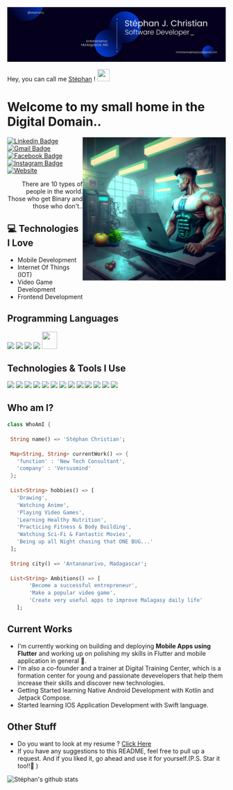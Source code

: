 <img src='https://github.com/stephancj/stephancj/blob/main/images/banner.jpeg'> 

Hey, you can call me [Stéphan](https://stephancj.github.io) ! <img src="https://media.giphy.com/media/hvRJCLFzcasrR4ia7z/giphy.gif" width="28px" height="28px">

<h1>Welcome to my small home in the Digital Domain..</h1>

<img src = 'https://github.com/stephancj/stephancj/blob/main/images/side_picture.webp'  width="330px" height="330px" alt = 'My hobbies in one picture :)' align='right'/>

[![Linkedin Badge](https://img.shields.io/badge/-stephancj-blue?style=flat-square&logo=Linkedin&logoColor=white&link=https://www.linkedin.com/in/stephancj)](https://www.linkedin.com/in/stephancj) [![Gmail Badge](https://img.shields.io/badge/-christianstephanjosue@gmail.com-c14438?style=flat-square&logo=Gmail&logoColor=white&link=mailto:christianstephanjosue@gmail.com)](mailto:christianstephanjosue@gmail.com) [![Facebook Badge](https://img.shields.io/badge/-Stéphan%20J.%20Christian-1877f2?logo=Facebook&&logoColor=white&link=https://www.facebook.com/StephanChristianJ)](https://www.facebook.com/StephanChristianJ) [![Instagram Badge](https://img.shields.io/badge/-stephan.cj-c13584?logo=Instagram&logoColor=white&link=https://instagram.com/stephan.cj?igshid=YmMyMTA2M2Y=)](https://instagram.com/stephan.cj?igshid=YmMyMTA2M2Y=) [![Website](https://img.shields.io/badge/-stephan.cj-yellow?logo=aboutDotMe&logoColor=white&link=https://stephancj.github.io)](https://stephancj.github.io)

<!-- <p align="left"> <img src="https://komarev.com/ghpvc/?username=stephancj" alt="stephancj" /> </p> -->

<div style="text-align: right">There are 10 types of people in the world. Those who get Binary and those who don't.. </div>

## :computer: Technologies I Love

* Mobile Development
* Internet Of Things (IOT)
* Video Game Development
* Frontend Development

<!-- <img src = "https://github-readme-stats.vercel.app/api/top-langs/?username=stephancj&layout=compact"> -->

## Programming Languages

<img src = 'https://stephancj.github.io/assets/images/skills/html5.png' width='40'/> <img src = 'https://stephancj.github.io/assets/images/skills/css3.png' width='40'/> <img src = 'https://stephancj.github.io/assets/images/skills/javascript.png' width='40'/> <img src='https://stephancj.github.io/assets/images/skills/typescript.png' width='40'> <img src = 'https://stephancj.github.io/assets/images/skills/dart.png' width='35' height='40'/>

## Technologies & Tools I Use

<img src = 'https://cdn.freebiesupply.com/logos/large/2x/android-logo-png-transparent.png' height='40'/> <img src = 'https://www.freepnglogos.com/uploads/apple-logo-png/apple-logo-png-dallas-shootings-don-add-are-speech-zones-used-4.png' width='40'> <img src = 'https://stephancj.github.io/assets/images/skills/angular.png' width='40'/> <img src = 'https://stephancj.github.io/assets/images/skills/bootstrap.png' width='40'/>   <img src = 'https://stephancj.github.io/assets/images/skills/flutter.png' width='40'/> <img src = 'https://stephancj.github.io/assets/images/skills/git.png' width='40'/> <img src = 'https://stephancj.github.io/assets/images/skills/firebase.png' width='40'/> <img src = 'https://stephancj.github.io/assets/images/skills/ionic.png' width='40'/> <img src = 'https://stephancj.github.io/assets/images/skills/gitlab.png' width='40'/> <img src = 'https://stephancj.github.io/assets/images/skills/vs-code.png' width='40'/> <img src='https://upload.wikimedia.org/wikipedia/ru/0/0c/Xcode_icon.png?20210309160611' width='40'> <img src='https://upload.wikimedia.org/wikipedia/commons/thumb/9/95/Android_Studio_Icon_3.6.svg/1900px-Android_Studio_Icon_3.6.svg.png' width='40'> <img src='https://seeklogo.com/images/F/fastlane-logo-6CA0B0B428-seeklogo.com.png' width='40'>

## Who am I?

 ```dart
 class WhoAmI {

  String name() => 'Stéphan Christian';
  
  Map<String, String> currentWork() => {
    'function' : 'New Tech Consultant',
    'company' : 'Versusmind'
  };

  List<String> hobbies() => [
    'Drawing',
    'Watching Anime',
    'Playing Video Games',
    'Learning Healthy Nutrition',
    'Practicing Fitness & Body Building',
    'Watching Sci-Fi & Fantastic Movies',
    'Being up all Night chasing that ONE BUG...'
  ];

  String city() => 'Antananarivo, Madagascar';

  List<String> Ambitions() => [
        'Become a successful entrepreneur',
        'Make a popular video game',
        'Create very useful apps to improve Malagasy daily life'
    ];
 
 ```

## Current Works

* I'm currently working on building and deploying **Mobile Apps using Flutter** and working up on polishing my skills in Flutter and mobile application in general 🌱.
* I'm also a co-founder and a trainer at Digital Training Center, which is a formation center for young and passionate devevelopers that help them increase their skills and discover new technologies.
* Getting Started learning Native Android Development with Kotlin and Jetpack Compose.
* Started learning IOS Application Development with Swift language.

## Other Stuff

* Do you want to look at my resume ? [Click Here](https://stephancj.github.io/assets/CV_Stephan.pdf)
* If you have any suggestions to this README, feel free to pull up a request. And if you liked it, go ahead and use it for yourself.(P.S. Star it too!!:grimacing: )

![Stéphan's github stats](https://github-readme-stats.vercel.app/api?username=stephancj&show_icons=true&hide=[%22issues%22])

